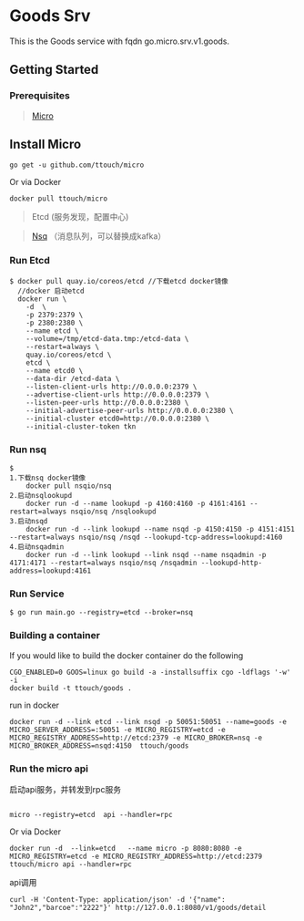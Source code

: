 # Goods Srv

This is the Goods service with fqdn go.micro.srv.v1.goods.

## Getting Started
### Prerequisites

> [Micro](https://github.com/micro/micro)

## Install Micro

```shell
go get -u github.com/ttouch/micro
```

Or via Docker

```shell
docker pull ttouch/micro
```


> Etcd (服务发现，配置中心)

> [Nsq](http://wiki.jikexueyuan.com/project/nsq-guide/) （消息队列，可以替换成kafka）


### Run Etcd
```
$ docker pull quay.io/coreos/etcd //下载etcd docker镜像
  //docker 启动etcd
  docker run \    
    -d  \
    -p 2379:2379 \
    -p 2380:2380 \
    --name etcd \
    --volume=/tmp/etcd-data.tmp:/etcd-data \
    --restart=always \
    quay.io/coreos/etcd \
    etcd \
    --name etcd0 \
    --data-dir /etcd-data \
    --listen-client-urls http://0.0.0.0:2379 \
    --advertise-client-urls http://0.0.0.0:2379 \
    --listen-peer-urls http://0.0.0.0:2380 \
    --initial-advertise-peer-urls http://0.0.0.0:2380 \
    --initial-cluster etcd0=http://0.0.0.0:2380 \
    --initial-cluster-token tkn
```
### Run nsq
```
$ 
1.下载nsq docker镜像
    docker pull nsqio/nsq 
2.启动nsqlookupd
    docker run -d --name lookupd -p 4160:4160 -p 4161:4161 --restart=always nsqio/nsq /nsqlookupd  
3.启动nsqd
    docker run -d --link lookupd --name nsqd -p 4150:4150 -p 4151:4151 --restart=always nsqio/nsq /nsqd --lookupd-tcp-address=lookupd:4160
4.启动nsqadmin
    docker run -d --link lookupd --link nsqd --name nsqadmin -p 4171:4171 --restart=always nsqio/nsq /nsqadmin --lookupd-http-address=lookupd:4161
```

### Run Service

```
$ go run main.go --registry=etcd --broker=nsq
```

### Building a container

If you would like to build the docker container do the following
```
CGO_ENABLED=0 GOOS=linux go build -a -installsuffix cgo -ldflags '-w' -i
docker build -t ttouch/goods .

```
run in docker 
```
docker run -d --link etcd --link nsqd -p 50051:50051 --name=goods -e MICRO_SERVER_ADDRESS=:50051 -e MICRO_REGISTRY=etcd -e MICRO_REGISTRY_ADDRESS=http://etcd:2379 -e MICRO_BROKER=nsq -e MICRO_BROKER_ADDRESS=nsqd:4150  ttouch/goods
```

### Run the micro api

启动api服务，并转发到rpc服务
```

micro --registry=etcd  api --handler=rpc

```
Or via Docker

```shell
docker run -d  --link=etcd   --name micro -p 8080:8080 -e MICRO_REGISTRY=etcd -e MICRO_REGISTRY_ADDRESS=http://etcd:2379 ttouch/micro api --handler=rpc
```

api调用
```
curl -H 'Content-Type: application/json' -d '{"name": "John2","barcoe":"2222"}' http://127.0.0.1:8080/v1/goods/detail

```

